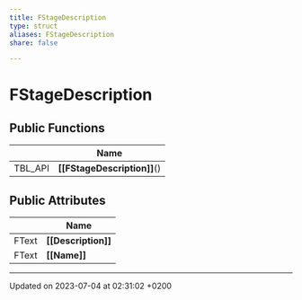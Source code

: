 ```yaml
---
title: FStageDescription
type: struct
aliases: FStageDescription
share: false

---
```


# FStageDescription





## Public Functions

|                | Name           |
| -------------- | -------------- |
| TBL_API | **[[FStageDescription]]**() |

## Public Attributes

|                | Name           |
| -------------- | -------------- |
| FText | **[[Description]]**  |
| FText | **[[Name]]**  |

-------------------------------

Updated on 2023-07-04 at 02:31:02 +0200